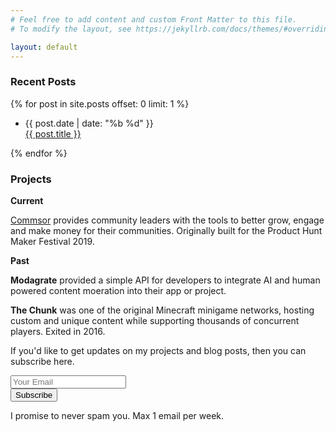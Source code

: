 ```yaml
---
# Feel free to add content and custom Front Matter to this file.
# To modify the layout, see https://jekyllrb.com/docs/themes/#overriding-theme-defaults

layout: default
---
```

<!--Recent Posts-->
<section>
  <div class="row">
  <h3>Recent Posts</h3>
  {% for post in site.posts offset: 0 limit: 1  %}
  <ul>
      <li>
        <div class="post-date">
          <span>{{ post.date | date: "%b %d" }}</span>
        </div>
        <div class="title">
          <a href="{{ post.url | prepend: site.baseurl | prepend: site.url }}">{{ post.title }}</a>
        </div>
      </li>
    </ul>
    {% endfor %}
  </div>
</section>
<!--Projects-->
<section>
  <div id="projects" class="row">
    <h3>Projects</h3>
    <p><strong>Current</strong></p>
    <p><a href="https://commsor.com/">Commsor</a> provides community leaders with the tools to better grow, engage and make money for their communities. Originally built for the Product Hunt Maker Festival 2019.</p>
    <p><strong>Past</strong></p>
    <p><strong>Modagrate</strong> provided a simple API for developers to integrate AI and human powered content moeration into their app or project.</p>
    <p><strong>The Chunk</strong> was one of the original Minecraft minigame networks, hosting custom and unique content while supporting thousands of concurrent players. Exited in 2016.</p>
  </div>
</section>
<section>
  <div class="row">
    <div id="mc_embed_signup">
    <p class="sub">If you'd like to get updates on my projects and blog posts, then you can subscribe here.</p>
      <form action="https://macredd.us20.list-manage.com/subscribe/post?u=4c1f9f7bdbd2d24ace466d96e&amp;id=ee025b4ea1" method="post" id="mc-embedded-subscribe-form" name="mc-embedded-subscribe-form" class="validate" target="_blank" novalidate>
        <div id="mc_embed_signup_scroll">
          <div class="mc-field-group">
            <input type="email" placeholder="Your Email" value="" name="EMAIL" class="required email" id="mce-EMAIL">
          </div>
          <div id="mce-responses" class="clear">
            <div class="response" id="mce-error-response" style="display:none"></div>
            <div class="response" id="mce-success-response" style="display:none"></div>
          </div>    <!-- real people should not fill this in and expect good things - do not remove this or risk form bot signups-->
          <div style="position: absolute; left: -5000px;" aria-hidden="true"><input type="text" name="b_4c1f9f7bdbd2d24ace466d96e_ee025b4ea1" tabindex="-1" value=""></div>
          <div class="clear"><input type="submit" value="Subscribe" name="subscribe" id="mc-embedded-subscribe" class="button"></div>
        </div>
      </form>
      <p>I promise to never spam you. Max 1 email per week.</p>
    </div>
  </div>
</section>
<section>
  <div id='tr-footer'></div>
      <!-- make reveal calls last -->
    <script>
      ScrollReveal().reveal('.row',{duration:1e3,distance:"40px",easing:"cubic-bezier(0.5, -0.01, 0, 1.005)",origin:"bottom",interval:150})
    </script>
</section>
